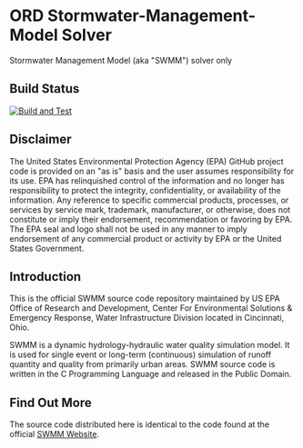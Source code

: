 ORD Stormwater-Management-Model Solver
==================================

Stormwater Management Model (aka "SWMM") solver only


## Build Status
[![Build and Test](../../actions/workflows/build-and-test.yml/badge.svg)](../../actions/workflows/build-and-test.yml)

## Disclaimer 
The United States Environmental Protection Agency (EPA) GitHub project code is provided on an "as is" basis and the user assumes responsibility for its use. EPA has relinquished control of the information and no longer has responsibility to protect the integrity, confidentiality, or availability of the information. Any reference to specific commercial products, processes, or services by service mark, trademark, manufacturer, or otherwise, does not constitute or imply their endorsement, recommendation or favoring by EPA. The EPA seal and logo shall not be used in any manner to imply endorsement of any commercial product or activity by EPA or the United States Government.


## Introduction
This is the official SWMM source code repository maintained by US EPA Office of Research and Development, Center For Environmental Solutions & Emergency Response, Water Infrastructure Division located in Cincinnati, Ohio.

SWMM is a dynamic hydrology-hydraulic water quality simulation model. It is used for single event or long-term (continuous) simulation of runoff quantity and quality from primarily urban areas. SWMM source code is written in the C Programming Language and released in the Public Domain.


## Find Out More
The source code distributed here is identical to the code found at the official [SWMM Website](http://www.epa.gov/water-research/storm-water-management-model-swmm).

